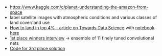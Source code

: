 * https://www.kaggle.com/c/planet-understanding-the-amazon-from-space
* label satellite images with atmospheric conditions and various classes of land cover/land use
* [How to land in top 4% - article on Towards Data Science](https://towardsdatascience.com/kaggle-planet-competition-how-to-land-in-top-4-a679ff0013ba) with [notebook here](https://github.com/irshadqemu/Kaggle-Competitions/blob/master/Planet_amazon_resnet34.ipynb)
* [1st place winners interview](http://blog.kaggle.com/2017/10/17/planet-understanding-the-amazon-from-space-1st-place-winners-interview/) ->  ensemble of 11 finely tuned convolutional nets
* [Code for 3rd place solution](https://github.com/ZFTurbo/Kaggle-Planet-Understanding-the-Amazon-from-Space)
